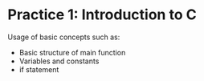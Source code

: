 # Practice 1: Introduction to C

Usage of basic concepts such as:
- Basic structure of main function
- Variables and constants
- if statement
